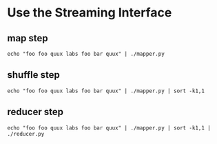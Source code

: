 # Use the Streaming Interface

## map step
```
echo "foo foo quux labs foo bar quux" | ./mapper.py
```

## shuffle step
```
echo "foo foo quux labs foo bar quux" | ./mapper.py | sort -k1,1
```

## reducer step
```
echo "foo foo quux labs foo bar quux" | ./mapper.py | sort -k1,1 | ./reducer.py
```
